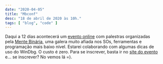 ```yaml
---
date: "2020-04-05"
title: "Mbconf"
desc: "18 de abril de 2020 às 10h."
tags: [ "blog", "code" ]
---
```

Daqui a 12 dias acontecerá um [evento online](https://conf.mentebinaria.com.br) com palestras organizadas pela [Mente Binária](https://www.mentebinaria.com.br/), uma galera muito afiada nos SOs, ferramentas e programação mais baixo nível. Estarei colaborando com algumas dicas de uso do WinDbg. O custo é zero. Para se inscrever, basta ir no [site do evento](https://conf.mentebinaria.com.br/#inscricao) e... se inscrever? No vemos lá =).
